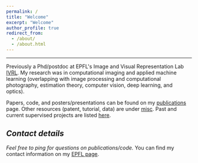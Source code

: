 ```yaml
---
permalink: /
title: "Welcome"
excerpt: "Welcome"
author_profile: true
redirect_from: 
  - /about/
  - /about.html
---
```


<!---
*:hourglass_flowing_sand: ~Last update: Feb 2022~ :hourglass_flowing_sand:*
-->

---

Previously a Phd/postdoc at EPFL's Image and Visual Representation Lab [IVRL](https://ivrl.epfl.ch/). My research was in computational imaging and applied machine learning (overlapping with image processing and computational photography, estimation theory, computer vision, deep learning, and optics).

Papers, code, and posters/presentations can be found on my [publications](https://majedelhelou.github.io/publications/) page.
Other resources (patent, tutorial, data) are under [misc](https://majedelhelou.github.io/misc/). 
Past and current supervised projects are listed [here](https://majedelhelou.github.io/teaching/project_supervision).


*Contact details*
---
*Feel free to ping for questions on publications/code.*
You can find my contact information on my [EPFL page](https://www.epfl.ch/labs/ivrl/people/majed/).

